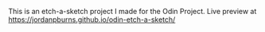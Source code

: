This is an etch-a-sketch project I made for the Odin Project. Live preview at https://jordanpburns.github.io/odin-etch-a-sketch/
